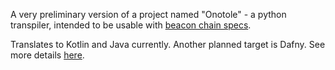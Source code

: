 A very preliminary version of a project named "Onotole" - a python transpiler, intended to be usable with [beacon chain specs](https://github.com/ethereum/eth2.0-specs/).

Translates to Kotlin and Java currently. Another planned target is Dafny. See more details [here](#strategy.md).
